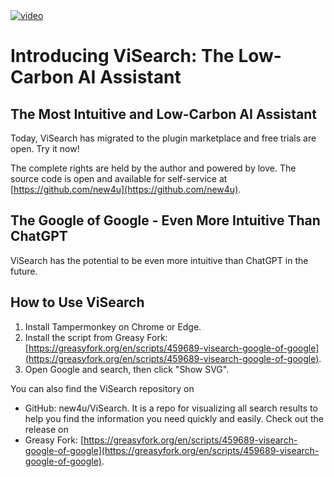 <a href="https://www.youtube.com/watch?v=wuQELy6nTjk" target="_blank">
  <img src="https://img.youtube.com/vi/wuQELy6nTjk/0.jpg" alt="video">
</a>


# Introducing ViSearch: The Low-Carbon AI Assistant

## The Most Intuitive and Low-Carbon AI Assistant

Today, ViSearch has migrated to the plugin marketplace and free trials are open. Try it now!

The complete rights are held by the author and powered by love. The source code is open and available for self-service at [https://github.com/new4u](https://github.com/new4u).

## The Google of Google - Even More Intuitive Than ChatGPT

ViSearch has the potential to be even more intuitive than ChatGPT in the future.

## How to Use ViSearch

1. Install Tampermonkey on Chrome or Edge.
2. Install the script from Greasy Fork: [https://greasyfork.org/en/scripts/459689-visearch-google-of-google](https://greasyfork.org/en/scripts/459689-visearch-google-of-google).
3. Open Google and search, then click "Show SVG".

You can also find the ViSearch repository on 
- GitHub: new4u/ViSearch. It is a repo for visualizing all search results to help you find the information you need quickly and easily. 
Check out the release on 
- Greasy Fork: [https://greasyfork.org/en/scripts/459689-visearch-google-of-google](https://greasyfork.org/en/scripts/459689-visearch-google-of-google).
